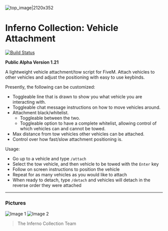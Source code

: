 ![top_image|2120x352](https://i.imgur.com/eydEeF0.jpg) 
# Inferno Collection: Vehicle Attachment
[![Build Status](https://travis-ci.com/inferno-collection/Vehicle-Attachment.svg?branch=development)](https://travis-ci.com/inferno-collection/Vehicle-Attachment)

__Public Alpha Version 1.21__

A lightweight vehicle attachment/tow script for FiveM. Attach vehicles to other vehicles and adjust the positioning with easy to use keybinds.

Presently, the following can be customized:
- Toggleable line that is drawn to show you what vehicle you are interacting with.
- Toggleable chat message instructions on how to move vehicles around.
- Attachment black/whitelist.
    - Toggleable between the two.
    - Toggleable option to have a complete whitelist, allowing control of which vehicles can and cannot be towed.
- Max distance from tow vehicles other vehicles can be attached.
- Control over how fast/slow attachment positioning is.

Usage:
- Go up to a vehicle and type `/attach`
- Select the tow vehicle, and then vehicle to be towed with the `Enter` key
- Follow on screen instructions to position the vehicle
- Repeat for as many vehicles as you would like to attach
- When ready to detach, type `/detach` and vehicles will detach in the reverse order they were attached

***
### Pictures
![Image 1](https://i.ibb.co/VxRNcxd/image.png)
![Image 2](https://i.ibb.co/zxXwSkj/SPOILER-unknown.png)

> The Inferno Collection Team
